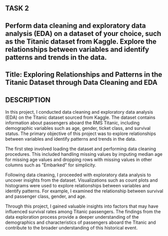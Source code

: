 TASK 2
---------------------------------------------------------------------------------------------------------------------------------------------------------------------------------------------------------------------------------------------------------------------------------
Perform data cleaning and exploratory data analysis (EDA) on a dataset of your choice, such as the Titanic dataset from Kaggle. Explore the relationships between variables and identify patterns and trends in the data.
---------------------------------------------------------------------------------------------------------------------------------------------------------------------------------------------------------------------------------------------------------------------------------
Title: Exploring Relationships and Patterns in the Titanic Dataset through Data Cleaning and EDA
 -------------------------------------------------------------------------------------------------------------------------------------------------------------------------------------------------------------------------------------------------------------------------------
DESCRIPTION
---------------------------------------------------------------------------------------------------------------------------------------------------------------------------------------------------------------------------------------------------------------------------------
In this project, I conducted data cleaning and exploratory data analysis (EDA) on the Titanic dataset sourced from Kaggle. The dataset contains information about passengers aboard the RMS Titanic, including demographic variables such as age, gender, ticket class, and survival status. The primary objective of this project was to explore relationships between variables and identify patterns and trends in the data.

The first step involved loading the dataset and performing data cleaning procedures. This included handling missing values by imputing median age for missing age values and dropping rows with missing values in other columns such as "Embarked" for simplicity.

Following data cleaning, I proceeded with exploratory data analysis to uncover insights from the dataset. Visualizations such as count plots and histograms were used to explore relationships between variables and identify patterns. For example, I examined the relationship between survival and passenger class, gender, and age.

Through this project, I gained valuable insights into factors that may have influenced survival rates among Titanic passengers. The findings from the data exploration process provide a deeper understanding of the demographics and characteristics of passengers aboard the Titanic and contribute to the broader understanding of this historical event.
